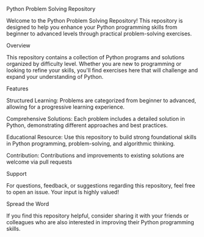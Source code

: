 Python Problem Solving Repository

Welcome to the Python Problem Solving Repository! This repository is designed to help you enhance your Python programming skills from beginner to advanced levels through practical problem-solving exercises.

Overview

This repository contains a collection of Python programs and solutions organized by difficulty level. Whether you are new to programming or looking to refine your skills, you'll find exercises here that will challenge and expand your understanding of Python.

Features

Structured Learning: Problems are categorized from beginner to advanced, allowing for a progressive learning experience.

Comprehensive Solutions: Each problem includes a detailed solution in Python, demonstrating different approaches and best practices.

Educational Resource: Use this repository to build strong foundational skills in Python programming, problem-solving, and algorithmic thinking.

Contribution: Contributions and improvements to existing solutions are welcome via pull requests

Support

For questions, feedback, or suggestions regarding this repository, feel free to open an issue. Your input is highly valued!

Spread the Word

If you find this repository helpful, consider sharing it with your friends or colleagues who are also interested in improving their Python programming skills.
